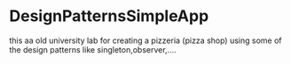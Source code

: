 # DesignPatternsSimpleApp
this aa old university lab for creating a pizzeria (pizza shop) using some of the design patterns like singleton,observer,....
